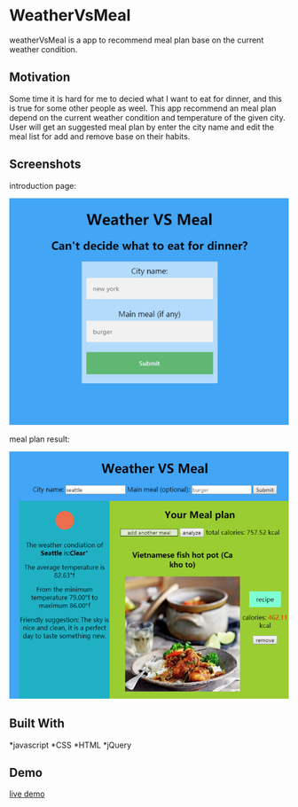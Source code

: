 # WeatherVsMeal

weatherVsMeal is a app to recommend meal plan base on the current weather condition.

## Motivation

Some time it is hard for me to decied what I want to eat for dinner, and this is true for some other people as weel. This app recommend an meal plan depend on the current weather condition and temperature of the given city. User will get an suggested meal plan by enter the city name and edit the meal list for add and remove base on their habits.


## Screenshots
introduction page:

![introduction page](https://github.com/bzhengmugen/WeatherVsMeal/blob/master/img/intro.png)

meal plan result:

![meal plan result](https://github.com/bzhengmugen/WeatherVsMeal/blob/master/img/meal-list.png)

## Built With

*javascript
*CSS
*HTML
*jQuery

## Demo

[live demo](https://bzhengmugen.github.io/WeatherVsMeal/)